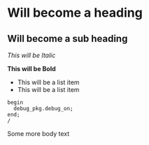 Will become a heading
==============

Will become a sub heading
--------------

*This will be Italic*

**This will be Bold**

- This will be a list item
- This will be a list item

```plsql
begin
  debug_pkg.debug_on;
end;
/
```

Some more body text
